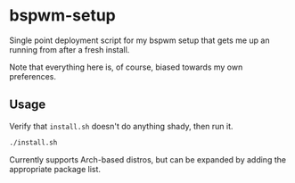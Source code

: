 # bspwm-setup
Single point deployment script for my bspwm setup that gets me up an running from after a fresh install.

Note that everything here is, of course, biased towards my own preferences.

## Usage
Verify that `install.sh` doesn't do anything shady, then run it.

```bash
./install.sh
```

Currently supports Arch-based distros, but can be expanded by adding the appropriate package list.
